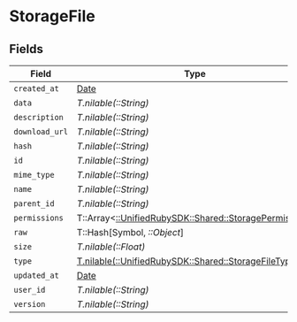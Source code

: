 # StorageFile


## Fields

| Field                                                                                             | Type                                                                                              | Required                                                                                          | Description                                                                                       |
| ------------------------------------------------------------------------------------------------- | ------------------------------------------------------------------------------------------------- | ------------------------------------------------------------------------------------------------- | ------------------------------------------------------------------------------------------------- |
| `created_at`                                                                                      | [Date](https://ruby-doc.org/stdlib-2.6.1/libdoc/date/rdoc/Date.html)                              | :heavy_minus_sign:                                                                                | N/A                                                                                               |
| `data`                                                                                            | *T.nilable(::String)*                                                                             | :heavy_minus_sign:                                                                                | N/A                                                                                               |
| `description`                                                                                     | *T.nilable(::String)*                                                                             | :heavy_minus_sign:                                                                                | N/A                                                                                               |
| `download_url`                                                                                    | *T.nilable(::String)*                                                                             | :heavy_minus_sign:                                                                                | N/A                                                                                               |
| `hash`                                                                                            | *T.nilable(::String)*                                                                             | :heavy_minus_sign:                                                                                | N/A                                                                                               |
| `id`                                                                                              | *T.nilable(::String)*                                                                             | :heavy_minus_sign:                                                                                | N/A                                                                                               |
| `mime_type`                                                                                       | *T.nilable(::String)*                                                                             | :heavy_minus_sign:                                                                                | N/A                                                                                               |
| `name`                                                                                            | *T.nilable(::String)*                                                                             | :heavy_minus_sign:                                                                                | N/A                                                                                               |
| `parent_id`                                                                                       | *T.nilable(::String)*                                                                             | :heavy_minus_sign:                                                                                | N/A                                                                                               |
| `permissions`                                                                                     | T::Array<[::UnifiedRubySDK::Shared::StoragePermission](../../models/shared/storagepermission.md)> | :heavy_minus_sign:                                                                                | N/A                                                                                               |
| `raw`                                                                                             | T::Hash[Symbol, *::Object*]                                                                       | :heavy_minus_sign:                                                                                | N/A                                                                                               |
| `size`                                                                                            | *T.nilable(::Float)*                                                                              | :heavy_minus_sign:                                                                                | N/A                                                                                               |
| `type`                                                                                            | [T.nilable(::UnifiedRubySDK::Shared::StorageFileType)](../../models/shared/storagefiletype.md)    | :heavy_minus_sign:                                                                                | N/A                                                                                               |
| `updated_at`                                                                                      | [Date](https://ruby-doc.org/stdlib-2.6.1/libdoc/date/rdoc/Date.html)                              | :heavy_minus_sign:                                                                                | N/A                                                                                               |
| `user_id`                                                                                         | *T.nilable(::String)*                                                                             | :heavy_minus_sign:                                                                                | N/A                                                                                               |
| `version`                                                                                         | *T.nilable(::String)*                                                                             | :heavy_minus_sign:                                                                                | N/A                                                                                               |